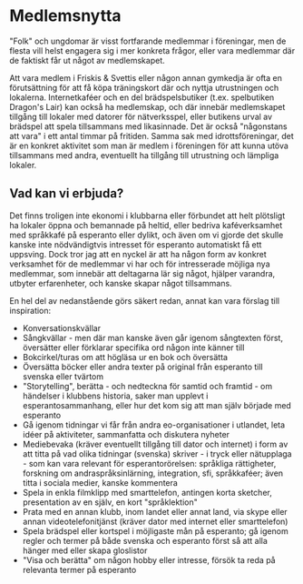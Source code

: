 # Medlemsnytta

"Folk" och ungdomar är visst fortfarande medlemmar i föreningar, men de flesta vill helst engagera sig i mer konkreta frågor, eller vara medlemmar där de faktiskt får ut något av medlemskapet.

Att vara medlem i Friskis & Svettis eller någon annan gymkedja är ofta en förutsättning för att få köpa träningskort där och nyttja utrustningen och lokalerna. Internetkaféer och en del brädspelsbutiker (t.ex. spelbutiken Dragon's Lair) kan också ha medlemskap, och där innebär medlemskapet tillgång till lokaler med datorer för nätverksspel, eller butikens urval av brädspel att spela tillsammans med likasinnade. Det är också "någonstans att vara" i ett antal timmar på fritiden. Samma sak med idrottsföreningar, det är en konkret aktivitet som man är medlem i föreningen för att kunna utöva tillsammans med andra, eventuellt ha tillgång till utrustning och lämpliga lokaler.

## Vad kan vi erbjuda?

Det finns troligen inte ekonomi i klubbarna eller förbundet att helt plötsligt ha lokaler öppna och bemannade på heltid, eller bedriva kaféverksamhet med språkkafé på esperanto eller dylikt, och även om vi gjorde det skulle kanske inte nödvändigtvis intresset för esperanto automatiskt få ett uppsving. Dock tror jag att en nyckel är att ha någon form av konkret verksamhet för de medlemmar vi har och för intresserade möjliga nya medlemmar, som innebär att deltagarna lär sig något, hjälper varandra, utbyter erfarenheter, och kanske skapar något tillsammans.

En hel del av nedanstående görs säkert redan, annat kan vara förslag till inspiration:

* Konversationskvällar
* Sångkvällar - men där man kanske även går igenom sångtexten först, översätter eller förklarar specifika ord någon inte känner till
* Bokcirkel/turas om att högläsa ur en bok och översätta
* Översätta böcker eller andra texter på original från esperanto till svenska eller tvärtom
* "Storytelling", berätta - och nedteckna för samtid och framtid - om händelser i klubbens historia, saker man upplevt i esperantosammanhang, eller hur det kom sig att man själv började med esperanto
* Gå igenom tidningar vi får från andra eo-organisationer i utlandet, leta idéer på aktiviteter, sammanfatta och diskutera nyheter
* Mediebevaka (kräver eventuellt tillgång till dator och internet) i form av att titta på vad olika tidningar (svenska) skriver - i tryck eller nätupplaga - som kan vara relevant för esperantorörelsen: språkliga rättigheter, forskning om andraspråksinlärning, integration, sfi, språkkaféer; även titta i sociala medier, kanske kommentera
* Spela in enkla filmklipp med smarttelefon, antingen korta sketcher, presentation av en själv, en kort "språklektion"
* Prata med en annan klubb, inom landet eller annat land, via skype eller annan videotelefonitjänst (kräver dator med internet eller smarttelefon)
* Spela brädspel eller kortspel i möjligaste mån på esperanto; gå igenom regler och termer på både svenska och esperanto först så att alla hänger med eller skapa gloslistor
* "Visa och berätta" om någon hobby eller intresse, försök ta reda på relevanta termer på esperanto